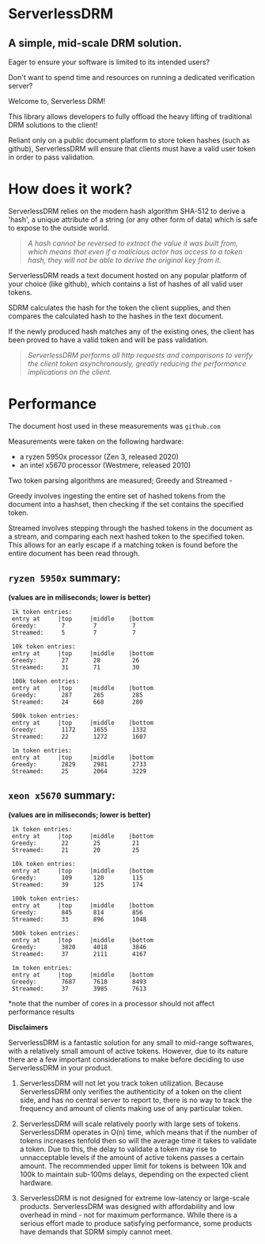 # ServerlessDRM
## A simple, mid-scale DRM solution.

Eager to ensure your software is limited to its intended users?

Don't want to spend time and resources on running a dedicated verification server?

Welcome to, Serverless DRM!


This library allows developers to fully offload the heavy lifting of traditional DRM solutions to the client! 

Reliant only on a public document platform to store token hashes (such as github), ServerlessDRM will ensure that clients
must have a valid user token in order to pass validation.


# How does it work?

ServerlessDRM relies on the modern hash algorithm SHA-512 to derive a 'hash', a unique attribute
of a string (or any other form of data) which is safe to expose to the outside world.

>*A hash cannot be reversed to extract the value it was built from, which means that even if a malicious
actor has access to a token hash, they will not be able to derive the original key from it.*

ServerlessDRM reads a text document hosted on any popular platform of your choice (like github), which contains
a list of hashes of all valid user tokens.

SDRM calculates the hash for the token the client supplies, and then compares the calculated hash to the hashes in the text document.

If the newly produced hash matches any of the existing ones, the client has been proved to have a valid token
and will be pass validation.

>*ServerlessDRM performs all http requests and comparisons to verify the client token asynchronously, greatly
reducing the performance implications on the client.*


# Performance

The document host used in these measurements was `github.com`

Measurements were taken on the following hardware:
 - a ryzen 5950x processor (Zen 3, released 2020) 
 - an intel x5670 processor (Westmere, released 2010)
 
Two token parsing algorithms are measured; Greedy and Streamed -

Greedy involves ingesting the entire set of hashed tokens from the document into a hashset,
then checking if the set contains the specified token.

Streamed involves stepping through the hashed tokens in the document as a stream, and comparing each
next hashed token to the specified token. This allows for an early escape if a matching token is found before
the entire document has been read through. 



## `ryzen 5950x` summary:
**(values are in miliseconds; lower is better)**
```
 1k token entries: 
 entry at     |top     |middle    |bottom
 Greedy:       7        7          7
 Streamed:     5        7          7
 
 10k token entries: 
 entry at     |top     |middle    |bottom
 Greedy:       27       28         26
 Streamed:     31       71         30
 
 100k token entries: 
 entry at     |top     |middle    |bottom
 Greedy:       287      265        285
 Streamed:     24       668        280
 
 500k token entries: 
 entry at     |top     |middle    |bottom
 Greedy:       1172     1655       1332
 Streamed:     22       1272       1607
 
 1m token entries:
 entry at     |top     |middle    |bottom
 Greedy:       2829     2981       2733
 Streamed:     25       2064       3229
```
 

## `xeon x5670` summary:
**(values are in miliseconds; lower is better)**

```
 1k token entries: 
 entry at     |top     |middle    |bottom
 Greedy:       22       25         21
 Streamed:     21       20         25
 
 10k token entries: 
 entry at     |top     |middle    |bottom
 Greedy:       109      120        115
 Streamed:     39       125        174
 
 100k token entries: 
 entry at     |top     |middle    |bottom
 Greedy:       845      814        856
 Streamed:     33       896        1048
 
 500k token entries: 
 entry at     |top     |middle    |bottom
 Greedy:       3820     4018       3846
 Streamed:     37       2111       4167
 
 1m token entries:
 entry at     |top     |middle    |bottom
 Greedy:       7687     7618       8493
 Streamed:     37       3985       7613
 ```


*note that the number of cores in a processor should not affect performance results


**Disclaimers**

ServerlessDRM is a fantastic solution for any small to mid-range softwares, with a relatively small amount of active tokens.
However, due to its nature there are a few important considerations to make before deciding to use ServerlessDRM in your product.
   
1. ServerlessDRM will not let you track token utilization.
Because ServerlessDRM only verifies the authenticity of a token on the client side, and has no central server to report to, there
is no way to track the frequency and amount of clients making use of any particular token.

2. ServerlessDRM will scale relatively poorly with large sets of tokens.
ServerlessDRM operates in O(n) time, which means that if the number of tokens increases tenfold then so will the average time it takes to validate a token.
Due to this, the delay to validate a token may rise to unnacceptable levels if the amount of active tokens passes a certain amount. The recommended upper limit for tokens is between 10k and 100k to maintain sub-100ms delays, depending on the expected client hardware.

3. ServerlessDRM is not designed for extreme low-latency or large-scale products.
ServerlessDRM was designed with affordability and low overhead in mind - not for maximum performance. 
While there is a serious effort made to produce satisfying performance, some products have demands that SDRM simply cannot meet.





